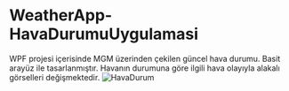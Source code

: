 # WeatherApp-HavaDurumuUygulamasi
WPF projesi içerisinde MGM üzerinden çekilen güncel hava durumu. Basit arayüz ile tasarlanmıştır. Havanın durumuna göre ilgili hava olayıyla alakalı görselleri değişmektedir.
![HavaDurum](https://github.com/Enko26/WeatherApp-HavaDurumuUygulamasi/assets/77154062/06400725-708f-4eef-baeb-adc4ded705f5)

